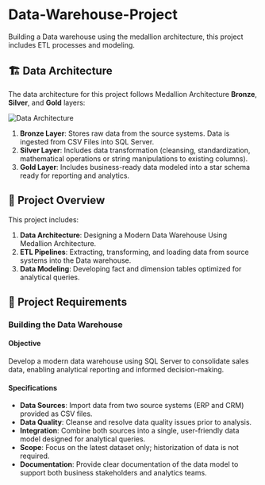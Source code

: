 # Data-Warehouse-Project
Building a Data warehouse using the medallion architecture, this project includes ETL processes and modeling.

## 🏗️ Data Architecture

The data architecture for this project follows Medallion Architecture **Bronze**, **Silver**, and **Gold** layers:

![Data Architecture](https://github.com/user-attachments/assets/2b952fea-3dfb-4ade-8c93-71969ac45acd)

1. **Bronze Layer**: Stores raw data from the source systems. Data is ingested from CSV Files into SQL Server.
2. **Silver Layer**: Includes data transformation (cleansing, standardization, mathematical operations or string manipulations to existing columns).
3. **Gold Layer**: Includes business-ready data modeled into a star schema ready for reporting and analytics.

## 📖 Project Overview

This project includes:

1. **Data Architecture**: Designing a Modern Data Warehouse Using Medallion Architecture.
2. **ETL Pipelines**: Extracting, transforming, and loading data from source systems into the Data warehouse.
3. **Data Modeling**: Developing fact and dimension tables optimized for analytical queries.

## 🚀 Project Requirements

### Building the Data Warehouse 
#### Objective
Develop a modern data warehouse using SQL Server to consolidate sales data, enabling analytical reporting and informed decision-making.

#### Specifications
- **Data Sources**: Import data from two source systems (ERP and CRM) provided as CSV files.
- **Data Quality**: Cleanse and resolve data quality issues prior to analysis.
- **Integration**: Combine both sources into a single, user-friendly data model designed for analytical queries.
- **Scope**: Focus on the latest dataset only; historization of data is not required.
- **Documentation**: Provide clear documentation of the data model to support both business stakeholders and analytics teams.

